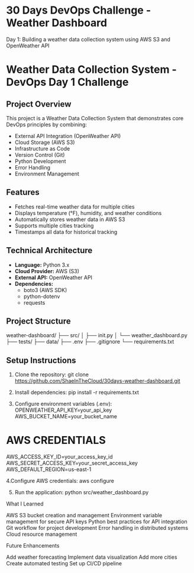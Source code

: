 # 30 Days DevOps Challenge - Weather Dashboard

Day 1: Building a weather data collection system using AWS S3 and OpenWeather API

# Weather Data Collection System - DevOps Day 1 Challenge

## Project Overview
This project is a Weather Data Collection System that demonstrates core DevOps principles by combining:
- External API Integration (OpenWeather API)
- Cloud Storage (AWS S3)
- Infrastructure as Code
- Version Control (Git)
- Python Development
- Error Handling
- Environment Management

## Features
- Fetches real-time weather data for multiple cities
- Displays temperature (°F), humidity, and weather conditions
- Automatically stores weather data in AWS S3
- Supports multiple cities tracking
- Timestamps all data for historical tracking

## Technical Architecture
- **Language:** Python 3.x
- **Cloud Provider:** AWS (S3)
- **External API:** OpenWeather API
- **Dependencies:** 
  - boto3 (AWS SDK)
  - python-dotenv
  - requests

## Project Structure
weather-dashboard/
├── src/
│   ├── init.py
│   └── weather_dashboard.py
├── tests/
├── data/
├── .env
├── .gitignore
└── requirements.txt

## Setup Instructions
1. Clone the repository:
git clone https://github.com/ShaeInTheCloud/30days-weather-dashboard.git

2. Install dependencies:
pip install -r requirements.txt

3. Configure environment variables (.env):
OPENWEATHER_API_KEY=your_api_key
AWS_BUCKET_NAME=your_bucket_name
# AWS CREDENTIALS
AWS_ACCESS_KEY_ID=your_access_key_id
AWS_SECRET_ACCESS_KEY=your_secret_access_key
AWS_DEFAULT_REGION=us-east-1

4.Configure AWS credentials:
aws configure

5. Run the application:
python src/weather_dashboard.py

What I Learned

AWS S3 bucket creation and management
Environment variable management for secure API keys
Python best practices for API integration
Git workflow for project development
Error handling in distributed systems
Cloud resource management

Future Enhancements

Add weather forecasting
Implement data visualization
Add more cities
Create automated testing
Set up CI/CD pipeline
